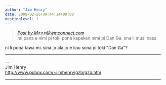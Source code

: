 ```yaml
---
author: "Jim Henry"
date: 2008-02-26T00:44:14+00:00
nestinglevel: 1
---
```

> [_Post by M\*\*\*@wmconnect.com_](/qDUHvgYT/mi-musi-kepeken-toki-mi-dan-ga#post1)  
> mi pana e nimi pi toki pona kepeken nimi pi Dan Ga. ona li musi nasa.  
> 

ni li pona tawa mi. sina jo ala jo e lipu sona pi toki "Dan Ga"?  

***

\--  
Jim Henry  
http://www.pobox.com/~jimhenry/gzb/gzb.htm  


***